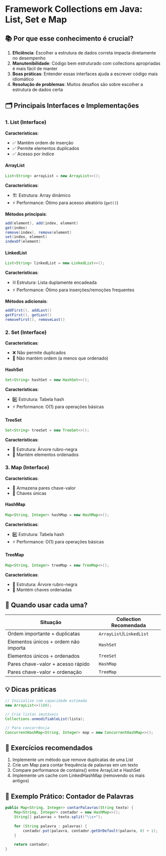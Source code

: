 
# Framework Collections em Java: List, Set e Map

## 📚 Por que esse conhecimento é crucial?

1. **Eficiência**: Escolher a estrutura de dados correta impacta diretamente no desempenho
2. **Manutenibilidade**: Código bem estruturado com collections apropriadas é mais fácil de manter
3. **Boas práticas**: Entender essas interfaces ajuda a escrever código mais idiomático
4. **Resolução de problemas**: Muitos desafios são sobre escolher a estrutura de dados certa

## 🗂️ Principais Interfaces e Implementações

### 1. List (Interface)
**Características**:
- ✅ Mantém ordem de inserção
- ✅ Permite elementos duplicados
- ✅ Acesso por índice

#### ArrayList
```java
List<String> arrayList = new ArrayList<>();
```
**Características**:
- 🏗️ Estrutura: Array dinâmico
- ⚡ Performance: Ótimo para acesso aleatório (`get()`)

**Métodos principais**:
```java
add(element), add(index, element)
get(index)
remove(index), remove(element)
set(index, element)
indexOf(element)
```

#### LinkedList
```java
List<String> linkedList = new LinkedList<>();
```
**Características**:
- ⛓️ Estrutura: Lista duplamente encadeada
- ⚡ Performance: Ótimo para inserções/remoções frequentes

**Métodos adicionais**:
```java
addFirst(), addLast()
getFirst(), getLast()
removeFirst(), removeLast()
```

### 2. Set (Interface)
**Características**:
- ❌ Não permite duplicados
- 🔀 Não mantém ordem (a menos que ordenado)

#### HashSet
```java
Set<String> hashSet = new HashSet<>();
```
**Características**:
- #️⃣ Estrutura: Tabela hash
- ⚡ Performance: O(1) para operações básicas

#### TreeSet
```java
Set<String> treeSet = new TreeSet<>();
```
**Características**:
- 🌳 Estrutura: Árvore rubro-negra
- 🔄 Mantém elementos ordenados

### 3. Map (Interface)
**Características**:
- 🔑 Armazena pares chave-valor
- 🚫 Chaves únicas

#### HashMap
```java
Map<String, Integer> hashMap = new HashMap<>();
```
**Características**:
- #️⃣ Estrutura: Tabela hash
- ⚡ Performance: O(1) para operações básicas

#### TreeMap
```java
Map<String, Integer> treeMap = new TreeMap<>();
```
**Características**:
- 🌳 Estrutura: Árvore rubro-negra
- 🔄 Mantém chaves ordenadas

## 🎯 Quando usar cada uma?

| Situação | Collection Recomendada |
|----------|-----------------------|
| Ordem importante + duplicatas | `ArrayList`/`LinkedList` |
| Elementos únicos + ordem não importa | `HashSet` |
| Elementos únicos + ordenados | `TreeSet` |
| Pares chave-valor + acesso rápido | `HashMap` |
| Pares chave-valor + ordenação | `TreeMap` |

## 💡 Dicas práticas

```java
// Inicialize com capacidade estimada
new ArrayList<>(100); 

// Crie listas imutáveis
Collections.unmodifiableList(lista);

// Para concorrência
ConcurrentHashMap<String, Integer> map = new ConcurrentHashMap<>();
```

## 🧪 Exercícios recomendados

1. Implemente um método que remove duplicatas de uma List
2. Crie um Map para contar frequência de palavras em um texto
3. Compare performance de contains() entre ArrayList e HashSet
4. Implemente um cache com LinkedHashMap (removendo os mais antigos)

## 📌 Exemplo Prático: Contador de Palavras

```java
public Map<String, Integer> contarPalavras(String texto) {
    Map<String, Integer> contador = new HashMap<>();
    String[] palavras = texto.split("\\s+");
    
    for (String palavra : palavras) {
        contador.put(palavra, contador.getOrDefault(palavra, 0) + 1);
    }
    
    return contador;
}
```


